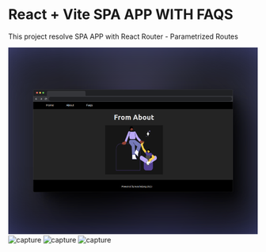 # React + Vite SPA APP WITH FAQS

This project resolve SPA APP with React Router - Parametrized Routes

![capture](https://github.com/woohdang/front-end-III/blob/master/clase12/parametrized-routes/src/images/B.png)
![capture]()
![capture]()
![capture]()


